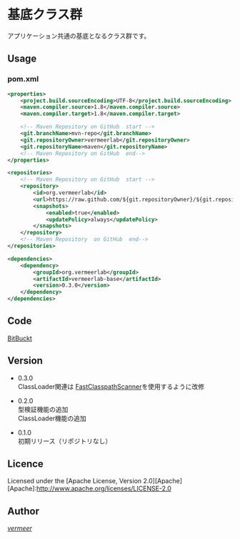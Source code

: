 基底クラス群
===

アプリケーション共通の基底となるクラス群です。

## Usage

### pom.xml

```xml
<properties>
    <project.build.sourceEncoding>UTF-8</project.build.sourceEncoding>
    <maven.compiler.source>1.8</maven.compiler.source>
    <maven.compiler.target>1.8</maven.compiler.target>

    <!-- Maven Repository on GitHub  start -->
    <git.branchName>mvn-repo</git.branchName>
    <git.repositoryOwner>vermeerlab</git.repositoryOwner>
    <git.repositoryName>maven</git.repositoryName>
    <!-- Maven Repository on GitHub  end-->
</properties>

<repositories>
    <!-- Maven Repository on GitHub  start -->
    <repository>
        <id>org.vermeerlab</id>
        <url>https://raw.github.com/${git.repositoryOwner}/${git.repositoryName}/${git.branchName}/</url>
        <snapshots>
            <enabled>true</enabled>
            <updatePolicy>always</updatePolicy>
        </snapshots>
    </repository>
    <!-- Maven Repository  on GitHub  end-->
</repositories>

<dependencies>
    <dependency>
        <groupId>org.vermeerlab</groupId>
        <artifactId>vermeerlab-base</artifactId>
        <version>0.3.0</version>
    </dependency>
</dependencies>
```

## Code
[BitBuckt](https://bitbucket.org/vermeerlab/base/overview)


## Version
* 0.3.0  
ClassLoader関連は [FastClasspathScanner](https://github.com/lukehutch/fast-classpath-scanner)を使用するように改修


* 0.2.0  
型検証機能の追加  
ClassLoader機能の追加

* 0.1.0  
初期リリース（リポジトリなし）

## Licence
Licensed under the [Apache License, Version 2.0][Apache]  
[Apache]:http://www.apache.org/licenses/LICENSE-2.0

## Author
[_vermeer_](https://twitter.com/_vermeer_)
